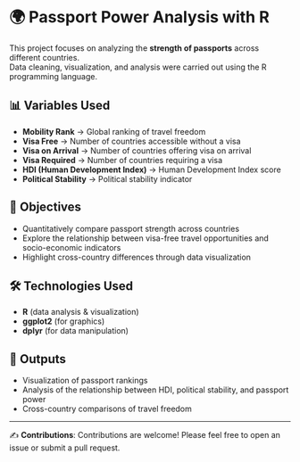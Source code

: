 # 🌍 Passport Power Analysis with R

This project focuses on analyzing the **strength of passports** across different countries.  
Data cleaning, visualization, and analysis were carried out using the R programming language.  

## 📊 Variables Used

- **Mobility Rank** → Global ranking of travel freedom  
- **Visa Free** → Number of countries accessible without a visa  
- **Visa on Arrival** → Number of countries offering visa on arrival  
- **Visa Required** → Number of countries requiring a visa  
- **HDI (Human Development Index)** → Human Development Index score  
- **Political Stability** → Political stability indicator  

## 🎯 Objectives

- Quantitatively compare passport strength across countries  
- Explore the relationship between visa-free travel opportunities and socio-economic indicators  
- Highlight cross-country differences through data visualization  

## 🛠️ Technologies Used

- **R** (data analysis & visualization)  
- **ggplot2** (for graphics)  
- **dplyr** (for data manipulation)  

## 📌 Outputs

- Visualization of passport rankings  
- Analysis of the relationship between HDI, political stability, and passport power  
- Cross-country comparisons of travel freedom  

---

✍️ **Contributions**: Contributions are welcome! Please feel free to open an issue or submit a pull request.  
